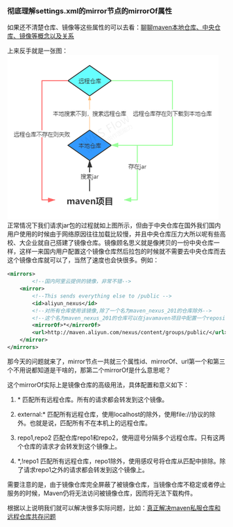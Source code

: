 ### 彻底理解settings.xml的mirror节点的mirrorOf属性

如果还不清楚仓库、镜像等这些属性的可以去看：[聊聊maven本地仓库、中央仓库、镜像等概念以及关系](./聊聊maven本地仓库、中央仓库、镜像等概念以及关系.md)

上来反手就是一张图：
![maven依赖包搜索过程](./img/maven依赖包搜索过程.png)
正常情况下我们请求jar包的过程就如上图所示，但由于中央仓库在国外我们国内用户使用的时候由于网络原因往往加载比较慢，并且中央仓库压力大所以呢有些高校、大企业就自己搭建了镜像仓库。镜像顾名思义就是像拷贝的一份中央仓库一样，这样一来国内用户配置这个镜像仓库然后拉包的时候就不需要去中央仓库而去这个镜像仓库就可以了，当然了速度也会快很多。例如：

```xml
<mirrors>
        <!--国内阿里云提供的镜像，非常不错-->
    <mirror>
        <!--This sends everything else to /public -->
        <id>aliyun_nexus</id>
        <!--对所有仓库使用该镜像,除了一个名为maven_nexus_201的仓库除外-->
        <!--这个名为maven_nexus_201的仓库可以在javamaven项目中配置一个repository-->
        <mirrorOf>*</mirrorOf> 
        <url>http://maven.aliyun.com/nexus/content/groups/public/</url>
    </mirror>
</mirrors>
```
那今天的问题就来了，mirror节点一共就三个属性id、mirrorOf、url第一个和第三个不用说都知道是干啥的，那第二个mirrorOf是什么意思呢？

这个mirrorOf实际上是镜像仓库的高级用法，具体配置和意义如下：

1. <mirrorOf>*</mirrorOf>
匹配所有远程仓库。所有的请求都会转发到这个镜像。

2. <mirrorOf>external:*</mirrorOf>
匹配所有远程仓库，使用localhost的除外，使用file://协议的除外。也就是说，匹配所有不在本机上的远程仓库。

3. <mirrorOf>repo1,repo2</mirrorOf>
匹配仓库repo1和repo2，使用逗号分隔多个远程仓库。只有这两个仓库的请求才会转发到这个镜像上。

4. <mirrorOf>*,!repo1</miiroOf>
匹配所有远程仓库，repo1除外，使用感叹号将仓库从匹配中排除。除了请求repo1之外的请求都会转发到这个镜像上。

需要注意的是，由于镜像仓库完全屏蔽了被镜像仓库，当镜像仓库不稳定或者停止服务的时候，Maven仍将无法访问被镜像仓库，因而将无法下载构件。

根据以上说明我们就可以解决很多实际问题，比如：[真正解决maven私服仓库和远程仓库共存问题](./真正解决maven私服仓库和远程仓库共存问题.md)